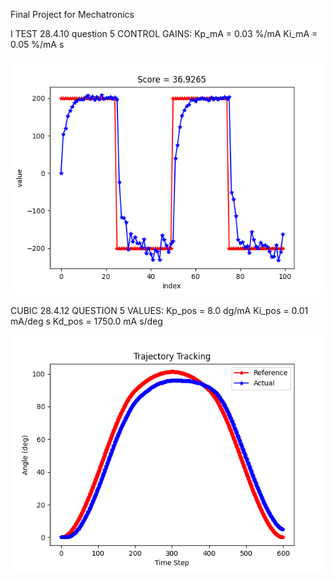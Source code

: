 
Final Project for Mechatronics



I TEST 28.4.10 question 5
CONTROL GAINS: 
Kp_mA = 0.03 %/mA
Ki_mA = 0.05 %/mA s

![Itest_28.4.10.5](images/Itest_28.4.10.5.png)



CUBIC 28.4.12 QUESTION 5 
VALUES: 
Kp_pos = 8.0 dg/mA 
Ki_pos = 0.01 mA/deg s
Kd_pos = 1750.0 mA s/deg

![](images/cubic.png)

